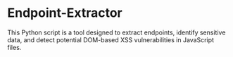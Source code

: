 # Endpoint-Extractor
This Python script is a tool designed to extract endpoints, identify sensitive data, and detect potential DOM-based XSS vulnerabilities in JavaScript files.
